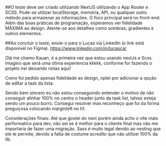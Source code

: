 ##O teste deve ser criado utilizando NextJS utilizando o App Router e SCSS. Pode-se utilizar localStorage, memória, API, ou qualquer outro método para armazenar as informações. O foco principal será no front-end. Além das boas práticas de programação, esperamos ver fidelidade MÁXIMA ao design. Atente-se aos detalhes como sombras, gradientes e outros elementos.

##Ao concluir o teste, envie-o para o Lucas via LinkedIn (o link está disponível no Figma).
https://www.linkedin.com/in/lucasca/


Olá me chamo Kauan, é a primeira vez que estou usando nextJs e Scss.
Imagino que será uma ótima experiencia kkkkk, conforme for fazendo o projeto irei deixando notas aqui!

Como foi pedido apenas fidelidade ao design, optei por adicionar a opção de editar a task da lista.

Sendo bem sincero eu não estou conseguindo entender o motivo de não conseguir alinhar 100% no centro o header junto da task list,
talvez esteja sendo um pouco burro. 
Consegui resolver mas reconheço que foi da forma preguiçosa colocando marginleft no h1.

Considerações finais: Até que gostei do next porém ainda acho o vite mais performatico para dev, não sei se é melhor para o cliente final mas não me importaria de fazer uma migração.
Sass é muito legal devido ao nesting que ele te permite, devido a falta de costume acredito que não utilizei 100% da lib.
